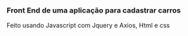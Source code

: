 <h3>Front End de uma aplicação para cadastrar carros</h3>
<p>Feito usando Javascript com Jquery e Axios, Html e css</p>
